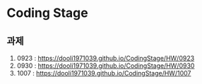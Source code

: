 # Coding Stage

## 과제

1. 0923 : https://dooli1971039.github.io/CodingStage/HW/0923
2. 0930 : https://dooli1971039.github.io/CodingStage/HW/0930
3. 1007 : https://dooli1971039.github.io/CodingStage/HW/1007
